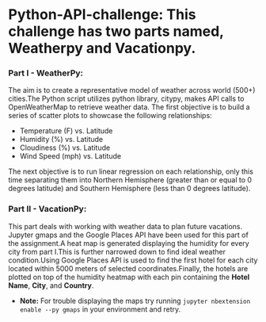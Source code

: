# Python-API-challenge: This challenge has two parts named, Weatherpy and Vacationpy.

### Part I - WeatherPy:
The aim is to create a representative model of weather across world (500+) cities.The Python script utilizes python library, citypy,  makes API calls to OpenWeatherMap to retrieve weather data. 
The first objective is to build a series of scatter plots to showcase the following relationships:
* Temperature (F) vs. Latitude
* Humidity (%) vs. Latitude
* Cloudiness (%) vs. Latitude
* Wind Speed (mph) vs. Latitude

The next objective is to run linear regression on each relationship, only this time separating them into Northern Hemisphere (greater than or equal to 0 degrees latitude) and Southern Hemisphere (less than 0 degrees latitude). 

### Part II - VacationPy:
This part deals with working with weather data to plan future vacations. Jupyter gmaps and the Google Places API have been used for this part of the assignment.A heat map is generated displaying the humidity for every city from part I.This is further narrowed down to find ideal weather condition.Using Google Places API is used to find the first hotel for each city located within 5000 meters of selected coordinates.Finally, the hotels are plotted on top of the humidity heatmap with each pin containing the **Hotel Name**, **City**, and **Country**. 

* **Note:** For trouble displaying the maps try running `jupyter nbextension enable --py gmaps` in your environment and retry.
